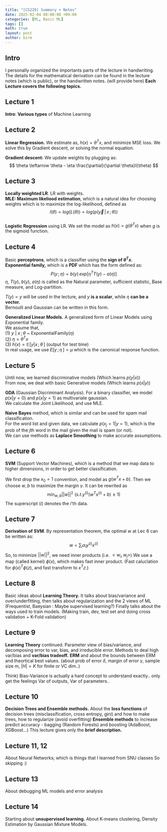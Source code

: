 ```yaml
---
title: "[CS229] Summary + Notes"
date: 2025-02-04 08:00:00 +09:00
categories: [ML, Basic ML]
tags: []       
math: true
layout: post
author: birm
---
```

## Intro
I personally organized the importants parts of the lecture in handwriting. 
The details for the mathematical derivation can be found in the lecture notes (which is public), or the handwritten notes. (will provide here)
**Each Lecture covers the following topics.**
## Lecture 1
**Intro**: **Various types** of Machine Learning
## Lecture 2
**Linear Regression.** We estimate as, $h(x) = \theta^T x$, and minimize MSE loss. We solve this by Gradient descent, or solving the normal equation.

**Gradient descent:** We update weights by plugging as:
$$
\theta \leftarrow \theta - \eta \frac{\partial}{\partial \theta}l(\theta) 
$$
## Lecture 3
**Locally weighted LR**. LR with weights.            
**MLE: Maximum likeliood estimation**, which is a natural idea for choosing weights which is to maximize the log-likelihood, defined as
$$
l(\theta) = log(L(\theta)) = log(p(\vec{y} \,| \,x\,;\theta))
$$           
**Logistic Regression** using LR. We set the model as $h(x) = g(\theta^T x)$ when $g$ is the sigmoid function.            
## Lecture 4
Basic **perceptrons**, which is a classifier using the **sign of $\theta^T x$.**           
**Exponential family,** which is a **PDF** which has the form defined as:               
$$
P(y\,;\eta) = b(y)\,exp[\eta^TT(y)-a(\eta)]
$$
$\eta$, $T(y)$, $b(y)$, $a(\eta)$ is called as the Natural parameter, sufficient statistic, Base measure, and Log-partition.             

$T(y)=y$ will be used in the lecture, and $y$ **is a scalar**, while $\eta$ **can be a vector.**           
Bernoulli and Gaussian can be written in this form.         

**Generalized Linear Models.** A generalized form of Linear Models using Exponential family.        
We assume that,        
(1) $y$ | $x\,;\theta$ ~ ExponentialFamily$(\eta)$        
(2) $\eta = \theta^T x$         
(3) $h(x) = \mathbb{E} [y|x\,;\theta\,]$ (output for test time)           
In real usage, we use $E[y\,;\eta\,] = \mu$ which is the canonical response function.           
## Lecture 5         
Until now, we learned discriminative models (Which learns $p(y|x)$)         
From now, we deal with basic Generative models (Which learns $p(x|y)$)        
      
**GDA** (Gaussian Discriminant Analysis). For a binary classifier, we model $p(x|y=0)$ and $p(x|y=1)$ as multivariate gaussian.        
We calculate the Joint Likelihood, and use MLE.         
      
**Naive Bayes** method, which is similar and can be used for spam mail classification.         
For the word list and given data, we calculate $p(x_j = 1 | y = 1)$, which is the prob of the $j$th word in the mail given the mail is spam (or not).       
We can use methods as **Laplace Smoothing** to make accurate assumptions.       
## Lecture 6        
**SVM** (Support Vector Machines), which is a method that we map data to higher dimensions, in order to get better classification.

We first drop the $x_0 = 1$ convention, and model as $g(w^T x +b)$. 
Then we choose $w, b$ to maximize the margin $\gamma$. 
It can be rewrited as 
$$
\min_{w,b} ||w||^2   \,\, (s.t. y^{(i)}(w^Tx^{(i)}+b) \geq 1)
$$
The superscript $(i)$ denotes the $i$'th data.
## Lecture 7
**Derivation of SVM**. 
By representation theorem, the optimal $w$ at Lec 6 can be written as:
$$
w = \sum_{i}\alpha_i y^{(i)}x^{(i)}
$$
So, to minimize $||w||^2$, we need inner products (i.e. $<w_i, w_j>$)
We use a map (called kernel) $\phi(x)$, which makes fast inner product. 
(Fast caluclation for $\phi(x)^T \phi(z)$, and fast transform to $x^Tz$.)
## Lecture 8
Basic ideas about **Learning Theory.** 
It talks about bias/variance and over/underfitting, then talks about regularization and the 2 views of ML (Frequentist, Baeysian : Maybe supervised learning?) 
Finally talks about the ways used to train models. (Making train, dev, test set and doing cross validation + K-Fold validation)
## Lecture 9
**Learning Theory** continued. 
Parameter view of bias/variance, and decomposing error to var, bias, and irreducible error. Methods to deal high var/bias and **var/bias tradeoff.**
**ERM** and about the bounds between ERM and theortical best values. (about prob of error $\delta$, margin of error $\gamma$, sample size $m$, $|H| = K$ for finite or VC dim..)

Think) Bias-Variance is actually a hard concept to understand exactly.. only get the feelings
Var of outputs, Var of parameters..
## Lecture 10
**Decision Trees and Ensemble methods.**
About the **loss functions** of decision trees (misclassification, cross entropy, gini) and how to make trees, how to regularize (avoid overfitting)
**Ensemble methods** to increase predict accuracy - bagging (Random Forests) and boosting (AdaBoost, XGBoost...)
This lecture gives only the **brief description.**
## Lecture 11, 12
About Neural Networks; which is things that I learned from SNU classes
So skipping :)
## Lecture 13
About debugging ML models and error analysis
## Lecture 14
Starting about **unsupervised learning.**
About K-means clustering, Density Estimation by Gaussian Mixture Models.

